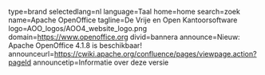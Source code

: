 type=brand
selectedlang=nl
language=Taal
home=home
search=zoek
name=Apache OpenOffice
tagline=De Vrije en Open Kantoorsoftware
logo=AOO_logos/AOO4_website_logo.png
domain=https://www.openoffice.org
divid=bannera
announce=Nieuw: Apache OpenOffice 4.1.8 is beschikbaar!
announceurl=https://cwiki.apache.org/confluence/pages/viewpage.action?pageId
announcetip=Informatie over deze versie
~~~~~~
